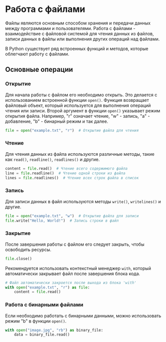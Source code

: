 # Работа с файлами

Файлы являются основным способом хранения и передачи данных между программами и пользователями.
Работа с файлами - взаимодействие с файловой системой для чтения данных из файлов,
записи данных в файлы или выполнения других операций над файлами.

В Python существует ряд встроенных функций и методов, которые облегчают работу с файлами.

## Основные операции

### Открытие

Для начала работы с файлом его необходимо открыть. Это делается с использованием встроенной функции `open()`.
Функция возвращает файловый объект, который используется для выполнения операций чтения или записи.
Второй аргумент в функции `open()` указывает режим открытия файла.
Например, "r" означает чтение, "w" - запись, "a" - добавление, "b" - бинарный режим и так далее.

```python
file = open("example.txt", "r")  # Открытие файла для чтения
```

### Чтение

Для чтения данных из файла используются различные методы, такие как `read()`, `readline()`, `readlines()` и другие.

```python
content = file.read()  # Чтение всего содержимого файла
line = file.readline()  # Чтение одной строки из файла
lines = file.readlines()  # Чтение всех строк файла в список
```

### Запись

Для записи данных в файл используются методы `write()`, `writelines()` и другие.

```python
file = open("example.txt", "w")  # Открытие файла для записи
file.write("Hello, World!")  # Запись строки в файл
```

### Закрытие

После завершения работы с файлом его следует закрыть, чтобы освободить ресурсы.

```python
file.close()
```

Рекомендуется использовать контекстный менеджер `with`, который автоматически закрывает файл после завершения блока кода.

```python
# Файл автоматически закроется после выхода из блока 'with'
with open("example.txt", "r") as file:
    content = file.read()
```

### Работа с бинарными файлами

Если необходимо работать с бинарными данными, можно использовать режим "b" в функции `open()`.

```python
with open("image.jpg", "rb") as binary_file:
    data = binary_file.read()
```
